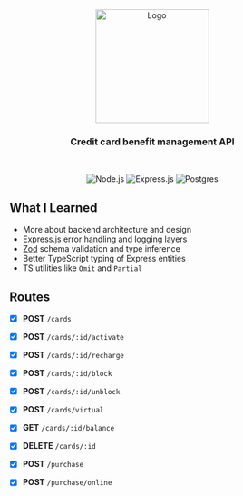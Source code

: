 <div align="center">

  <img src="https://dm0qx8t0i9gc9.cloudfront.net/thumbnails/video/uh59Wh0/videoblocks-credit-card-line-drawing-animation-transparent-vector-motion-graphics-loop-line-drawing-animation-transparent-vector-motion-graphics-loop_riccca7cq_thumbnail-1080_05.png" alt="Logo" width="200">
  
  <h3 align="center">
     Credit card benefit management API
  </h3>
    <br />
  
  <div align="center">

   ![Node.js ](https://img.shields.io/badge/node.js-6DA55F?logo=node.js&logoColor=white&style=for-the-badge)
   ![Express.js](https://img.shields.io/badge/express.js-%23404d59.svg?logo=express&logoColor=%2361DAFB&style=for-the-badge)
   ![Postgres](https://img.shields.io/badge/PostgreSQL-316192?style=for-the-badge&logo=postgresql&logoColor=white)

  </div>
  
</div>

## What I Learned
  
  - More about backend architecture and design
  - Express.js error handling and logging layers 
  - [Zod](https://github.com/colinhacks/zod) schema validation and type inference
  - Better TypeScript typing of Express entities
  - TS utilities like `Omit` and `Partial` 

## Routes

  - [X] **POST** `/cards`
  - [X] **POST** `/cards/:id/activate`
  - [X] **POST** `/cards/:id/recharge`
  - [X] **POST** `/cards/:id/block`
  - [X] **POST** `/cards/:id/unblock`
  - [X] **POST** `/cards/virtual`
  - [X] **GET** `/cards/:id/balance`
  - [X] **DELETE** `/cards/:id`

  - [X] **POST** `/purchase`
  - [X] **POST** `/purchase/online`
  
  

